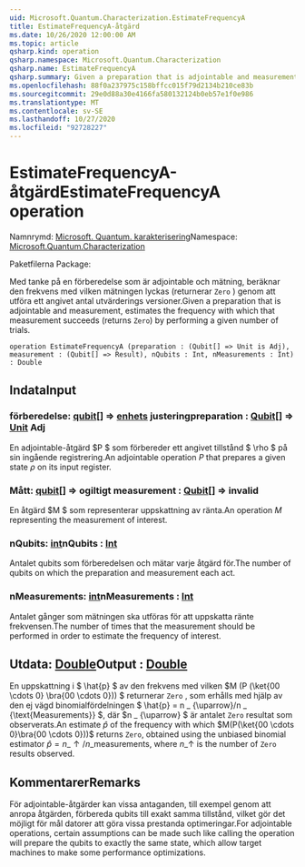 ```yaml
---
uid: Microsoft.Quantum.Characterization.EstimateFrequencyA
title: EstimateFrequencyA-åtgärd
ms.date: 10/26/2020 12:00:00 AM
ms.topic: article
qsharp.kind: operation
qsharp.namespace: Microsoft.Quantum.Characterization
qsharp.name: EstimateFrequencyA
qsharp.summary: Given a preparation that is adjointable and measurement, estimates the frequency with which that measurement succeeds (returns `Zero`) by performing a given number of trials.
ms.openlocfilehash: 88f0a237975c158bffcc015f79d2134b210ce83b
ms.sourcegitcommit: 29e0d88a30e4166fa580132124b0eb57e1f0e986
ms.translationtype: MT
ms.contentlocale: sv-SE
ms.lasthandoff: 10/27/2020
ms.locfileid: "92728227"
---
```

# <a name="estimatefrequencya-operation"></a><span data-ttu-id="1f7c0-102">EstimateFrequencyA-åtgärd</span><span class="sxs-lookup"><span data-stu-id="1f7c0-102">EstimateFrequencyA operation</span></span>

<span data-ttu-id="1f7c0-103">Namnrymd: [Microsoft. Quantum. karakterisering](xref:Microsoft.Quantum.Characterization)</span><span class="sxs-lookup"><span data-stu-id="1f7c0-103">Namespace: [Microsoft.Quantum.Characterization](xref:Microsoft.Quantum.Characterization)</span></span>

<span data-ttu-id="1f7c0-104">Paketfilerna [](https://nuget.org/packages/)</span><span class="sxs-lookup"><span data-stu-id="1f7c0-104">Package: [](https://nuget.org/packages/)</span></span>


<span data-ttu-id="1f7c0-105">Med tanke på en förberedelse som är adjointable och mätning, beräknar den frekvens med vilken mätningen lyckas (returnerar `Zero` ) genom att utföra ett angivet antal utvärderings versioner.</span><span class="sxs-lookup"><span data-stu-id="1f7c0-105">Given a preparation that is adjointable and measurement, estimates the frequency with which that measurement succeeds (returns `Zero`) by performing a given number of trials.</span></span>

```qsharp
operation EstimateFrequencyA (preparation : (Qubit[] => Unit is Adj), measurement : (Qubit[] => Result), nQubits : Int, nMeasurements : Int) : Double
```


## <a name="input"></a><span data-ttu-id="1f7c0-106">Indata</span><span class="sxs-lookup"><span data-stu-id="1f7c0-106">Input</span></span>

### <a name="preparation--qubit--unit-adj"></a><span data-ttu-id="1f7c0-107">förberedelse: [qubit](xref:microsoft.quantum.lang-ref.qubit)[] => [enhets](xref:microsoft.quantum.lang-ref.unit) justering</span><span class="sxs-lookup"><span data-stu-id="1f7c0-107">preparation : [Qubit](xref:microsoft.quantum.lang-ref.qubit)[] => [Unit](xref:microsoft.quantum.lang-ref.unit) Adj</span></span>

<span data-ttu-id="1f7c0-108">En adjointable-åtgärd $P $ som förbereder ett angivet tillstånd $ \rho $ på sin ingående registrering.</span><span class="sxs-lookup"><span data-stu-id="1f7c0-108">An adjointable operation $P$ that prepares a given state $\rho$ on its input register.</span></span>


### <a name="measurement--qubit--__invalidresult__"></a><span data-ttu-id="1f7c0-109">Mått: [qubit](xref:microsoft.quantum.lang-ref.qubit)[] => __ogiltigt <Result>__</span><span class="sxs-lookup"><span data-stu-id="1f7c0-109">measurement : [Qubit](xref:microsoft.quantum.lang-ref.qubit)[] => __invalid<Result>__</span></span> 

<span data-ttu-id="1f7c0-110">En åtgärd $M $ som representerar uppskattning av ränta.</span><span class="sxs-lookup"><span data-stu-id="1f7c0-110">An operation $M$ representing the measurement of interest.</span></span>


### <a name="nqubits--int"></a><span data-ttu-id="1f7c0-111">nQubits: [int](xref:microsoft.quantum.lang-ref.int)</span><span class="sxs-lookup"><span data-stu-id="1f7c0-111">nQubits : [Int](xref:microsoft.quantum.lang-ref.int)</span></span>

<span data-ttu-id="1f7c0-112">Antalet qubits som förberedelsen och mätar varje åtgärd för.</span><span class="sxs-lookup"><span data-stu-id="1f7c0-112">The number of qubits on which the preparation and measurement each act.</span></span>


### <a name="nmeasurements--int"></a><span data-ttu-id="1f7c0-113">nMeasurements: [int](xref:microsoft.quantum.lang-ref.int)</span><span class="sxs-lookup"><span data-stu-id="1f7c0-113">nMeasurements : [Int](xref:microsoft.quantum.lang-ref.int)</span></span>

<span data-ttu-id="1f7c0-114">Antalet gånger som mätningen ska utföras för att uppskatta ränte frekvensen.</span><span class="sxs-lookup"><span data-stu-id="1f7c0-114">The number of times that the measurement should be performed in order to estimate the frequency of interest.</span></span>



## <a name="output--double"></a><span data-ttu-id="1f7c0-115">Utdata: [Double](xref:microsoft.quantum.lang-ref.double)</span><span class="sxs-lookup"><span data-stu-id="1f7c0-115">Output : [Double](xref:microsoft.quantum.lang-ref.double)</span></span>

<span data-ttu-id="1f7c0-116">En uppskattning i $ \hat{p} $ av den frekvens med vilken $M (P (\ket{00 \cdots 0} \bra{00 \cdots 0})) $ returnerar `Zero` , som erhålls med hjälp av den ej vägd binomialfördelningen $ \hat{p} = n \_ {\uparrow}/n \_ {\text{Measurements}} $, där $n \_ {\uparrow} $ är antalet `Zero` resultat som observerats.</span><span class="sxs-lookup"><span data-stu-id="1f7c0-116">An estimate $\hat{p}$ of the frequency with which $M(P(\ket{00 \cdots 0}\bra{00 \cdots 0}))$ returns `Zero`, obtained using the unbiased binomial estimator $\hat{p} = n\_{\uparrow} / n\_{\text{measurements}}$, where $n\_{\uparrow}$ is the number of `Zero` results observed.</span></span>

## <a name="remarks"></a><span data-ttu-id="1f7c0-117">Kommentarer</span><span class="sxs-lookup"><span data-stu-id="1f7c0-117">Remarks</span></span>

<span data-ttu-id="1f7c0-118">För adjointable-åtgärder kan vissa antaganden, till exempel genom att anropa åtgärden, förbereda qubits till exakt samma tillstånd, vilket gör det möjligt för mål datorer att göra vissa prestanda optimeringar.</span><span class="sxs-lookup"><span data-stu-id="1f7c0-118">For adjointable operations, certain assumptions can be made such like calling the operation will prepare the qubits to exactly the same state, which allow target machines to make some performance optimizations.</span></span>